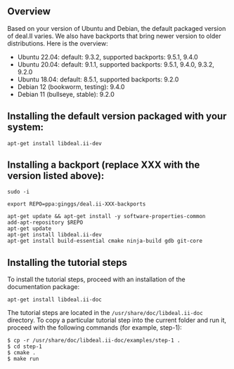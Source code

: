 ## Overview

Based on your version of Ubuntu and Debian, the default packaged version of deal.II varies. We also have backports that bring newer version to older distributions. Here is the overview:

- Ubuntu 22.04: default: 9.3.2, supported backports: 9.5.1, 9.4.0
- Ubuntu 20.04: default: 9.1.1, supported backports: 9.5.1, 9.4.0, 9.3.2, 9.2.0
- Ubuntu 18.04: default: 8.5.1, supported backports: 9.2.0
- Debian 12 (bookworm, testing): 9.4.0
- Debian 11 (bullseye, stable): 9.2.0

## Installing the default version packaged with your system:
```
apt-get install libdeal.ii-dev
```


## Installing a backport (replace XXX with the version listed above):

```
sudo -i

export REPO=ppa:ginggs/deal.ii-XXX-backports

apt-get update && apt-get install -y software-properties-common
add-apt-repository $REPO
apt-get update
apt-get install libdeal.ii-dev
apt-get install build-essential cmake ninja-build gdb git-core
```

## Installing the tutorial steps

To install the tutorial steps, proceed with an installation of the documentation package:

```
apt-get install libdeal.ii-doc
```

The tutorial steps are located in the `/usr/share/doc/libdeal.ii-doc` directory. To copy a particular tutorial step into the current folder and run it, proceed with the following commands (for example, step-1):

```
$ cp -r /usr/share/doc/libdeal.ii-doc/examples/step-1 .
$ cd step-1
$ cmake .
$ make run
```
